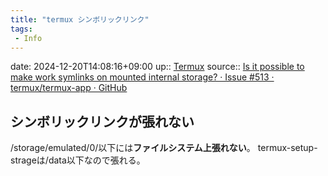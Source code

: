 ```yaml
---
title: "termux シンボリックリンク"
tags:
 - Info
---
```


date: 2024-12-20T14:08:16+09:00
up:: [Termux](../Bar/App/Termux.md)
source:: [Is it possible to make work symlinks on mounted internal storage? · Issue #513 · termux/termux-app · GitHub](https://github.com/termux/termux-app/issues/513)

## シンボリックリンクが張れない
/storage/emulated/0/以下には**ファイルシステム上張れない**。
termux-setup-strageは/data以下なので張れる。

